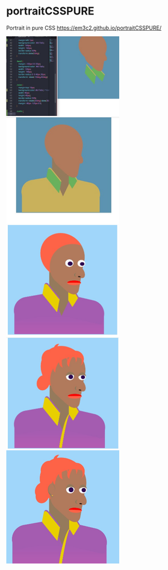 # portraitCSSPURE

Portrait in pure CSS https://em3c2.github.io/portraitCSSPURE/

<img width="300px" src="./img/iter.jpeg">

<img width="300px" src="./img/iter1.jpeg">

<img width="300px" src="./img/iter2.jpeg">

<img width="300px" src="./img/iter3.jpeg">

<img width="300px" src="./img/iter4.jpeg">